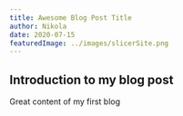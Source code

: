 ```yaml
---
title: Awesome Blog Post Title
author: Nikola
date: 2020-07-15
featuredImage: ../images/slicerSite.png
---
```


## Introduction to my blog post

Great content of my first blog